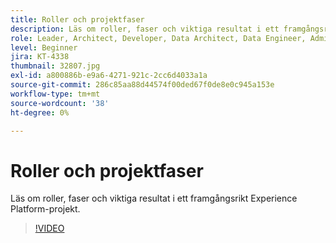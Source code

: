 ```yaml
---
title: Roller och projektfaser
description: Läs om roller, faser och viktiga resultat i ett framgångsrikt Experience Platform-projekt.
role: Leader, Architect, Developer, Data Architect, Data Engineer, Admin, User
level: Beginner
jira: KT-4338
thumbnail: 32807.jpg
exl-id: a800886b-e9a6-4271-921c-2cc6d4033a1a
source-git-commit: 286c85aa88d44574f00ded67f0de8e0c945a153e
workflow-type: tm+mt
source-wordcount: '38'
ht-degree: 0%

---
```


# Roller och projektfaser

Läs om roller, faser och viktiga resultat i ett framgångsrikt Experience Platform-projekt.

>[!VIDEO](https://video.tv.adobe.com/v/32807?learn=on&enablevpops)


